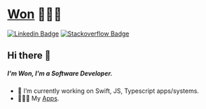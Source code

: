 

<!--
**trilliwon/trilliwon** is a ✨ _special_ ✨ repository because its `README.md` (this file) appears on your GitHub profile.
-->

# [Won](https://www.trilliwon.com/trilliwon/) 👨🏻‍💻

[![Linkedin Badge](https://img.shields.io/badge/-won-blue?style=flat-square&logo=Linkedin&logoColor=white&link=https://www.linkedin.com/in/won/)](https://www.linkedin.com/in/won/)
[![Stackoverflow Badge](https://img.shields.io/badge/-Stackoverflow-4CA143?style=flat-square&logo=Stackoverflow&logoColor=white&link=https://stackoverflow.com/users/8813422/won)](https://stackoverflow.com/users/8813422/won)

## Hi there 👋
##### I'm Won, I'm a Software Developer.

- 🔭 I’m currently working on Swift, JS, Typescript apps/systems.
- 👨🏻‍💻 My [Apps](https://apps.apple.com/tt/developer/won-jo/id1050731374).
